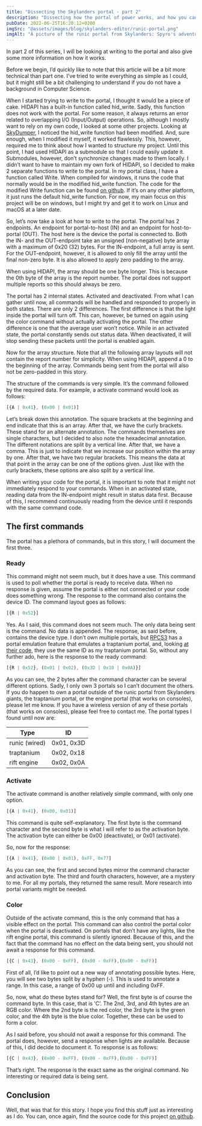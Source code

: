 ```yaml
---
title: "Dissecting the Skylanders portal - part 2"
description: "Dissecting how the portal of power works, and how you can play with it too."
pubDate: 2022-06-25T16:20:12+0200
imgSrc: "@assets/images/blog/skylanders-editor/runic-portal.png"
imgAlt: "A picture of the runic portal from Skylanders: Spyro's adventure"
---
```

In part 2 of this series, I will be looking at writing to the portal and also give some more information on how it works.

Before we begin, I’d quickly like to note that this article will be a bit more technical than part one. I’ve tried to write everything as simple as I could, but it might still be a bit challenging to understand if you do not have a background in Computer Science.

When I started trying to write to the portal, I thought it would be a piece of cake. HIDAPI has a built-in function called hid_write. Sadly, this function does not work with the portal. For some reason, it always returns an error related to overlapping I/O (Input/Output) operations. So, although I mostly want to rely on my own code, I looked at some other projects. Looking at [SkyDumper](https://github.com/capull0/SkyDumper/), I noticed the hid_write function had been modified. And, sure enough, when I modified it myself, it worked flawlessly. This, however, required me to think about how I wanted to structure my project. Until this point, I had used HIDAPI as a submodule so that I could easily update it. Submodules, however, don’t synchronize changes made to them locally. I didn’t want to have to maintain my own fork of HIDAPI, so I decided to make 2 separate functions to write to the portal. In my portal class, I have a function called Write. When compiled for windows, it runs the code that normally would be in the modified hid_write function. The code for the modified Write function can be found [on github](https://github.com/mandar1jn/SkylandersEditor/blob/9da6a7430a46781e6af4616599b4ef4651b3a7b0/SkylandersEditor/src/Portal.cpp#L13-L54/). If it’s on any other platform, it just runs the default hid_write function. For now, my main focus on this project will be on windows, but I might try and get it to work on Linux and macOS at a later date.

So, let’s now take a look at how to write to the portal. The portal has 2 endpoints. An endpoint for portal-to-host (IN) and an endpoint for host-to-portal (OUT). The host here is the device the portal is connected to. Both the IN- and the OUT-endpoint take an unsigned (non-negative) byte array with a maximum of 0x20 (32) bytes. For the IN-endpoint, a full array is sent. For the OUT-endpoint, however, it is allowed to only fill the array until the final non-zero byte. It is also allowed to apply zero padding to the array.

When using HIDAPI, the array should be one byte longer. This is because the 0th byte of the array is the report number. The portal does not support multiple reports so this should always be zero.

The portal has 2 internal states. Activated and deactivated. From what I can gather until now, all commands will be handled and responded to properly in both states. There are only 2 differences. The first difference is that the light inside the portal will turn off. This can, however, be turned on again using the color command without actually activating the portal. The other difference is one that the average user won’t notice. While in an activated state, the portal constantly sends out status data. When deactivated, it will stop sending these packets until the portal is enabled again.

Now for the array structure. Note that all the following array layouts will not contain the report number for simplicity. When using HIDAPI, append a 0 to the beginning of the array. Commands being sent from the portal will also not be zero-padded in this story.

The structure of the commands is very simple. It’s the command followed by the required data. For example, a activate command would look as follows:

```js
[{A | 0x41}, (0x00 | 0x01)]
```

Let’s break down this annotation. The square brackets at the beginning and end indicate that this is an array. After that, we have the curly brackets. These stand for an alternate annotation. The commands themselves are single characters, but I decided to also note the hexadecimal annotation. The different notations are split by a vertical line. After that, we have a comma. This is just to indicate that we increase our position within the array by one. After that, we have two regular brackets. This means the data at that point in the array can be one of the options given. Just like with the curly brackets, these options are also split by a vertical line.

When writing your code for the portal, it is important to note that it might not immediately respond to your commands. When in an activated state, reading data from the IN-endpoint might result in status data first. Because of this, I recommend continuously reading from the device until it responds with the same command code.

## The first commands
The portal has a plethora of commands, but in this story, I will document the first three.

### Ready
This command might not seem much, but it does have a use. This command is used to poll whether the portal is ready to receive data. When no response is given, assume the portal is either not connected or your code does something wrong. The response to the command also contains the device ID. The command layout goes as follows:

```js
[{R | 0x52}]
```

Yes. As I said, this command does not seem much. The only data being sent is the command. No data is appended. The response, as said before, contains the device type. I don’t own multiple portals, but [RPCS3](https://rpcs3.net) has a portal emulation feature that emulates a traptanium portal, and, looking [at their code](https://github.com/Desterly/rpcs3/blob/master/rpcs3/Emu/Io/Skylander.cpp#L294/), they use the same ID as my traptanium portal. So, without any further ado, here is the response to the ready command:

```js
[{R | 0x52}, (0x01 | 0x02), (0x3D | 0x18 | 0x0A)}]
```

As you can see, the 2 bytes after the command character can be several different options. Sadly, I only own 3 portals so I can’t document the others. If you do happen to own a portal outside of the runic portal from Skylanders giants, the traptanium portal, or the engine portal (that works on consoles), please let me know. If you have a wireless version of any of these portals (that works on consoles), please feel free to contact me. The portal types I found until now are:

| Type | ID  |
| - | - |
| runic (wired) | 0x01, 0x3D |
| traptanium | 0x02, 0x18 |
| rift engine | 0x02, 0x0A |

### Activate
The activate command is another relatively simple command, with only one option.

```js
[{A | 0x41}, (0x00, 0x01)]
```

This command is quite self-explanatory. The first byte is the command character and the second byte is what I will refer to as the activation byte. The activation byte can either be 0x00 (deactivate), or 0x01 (activate).

So, now for the response:

```js
[{A | 0x41}, (0x00 | 0x01), 0xFF, 0x77]
```

As you can see, the first and second bytes mirror the command character and activation byte. The third and fourth characters, however, are a mystery to me. For all my portals, they returned the same result. More research into portal variants might be needed.

### Color
Outside of the activate command, this is the only command that has a visible effect on the portal. This command can also control the portal color when the portal is deactivated. On portals that don’t have any lights, like the rift engine portal, this command is silently ignored. Because of this, and the fact that the command has no effect on the data being sent, you should not await a response for this command.

```js
[{C | 0x43}, (0x00 - 0xFF), (0x00 - 0xFF),(0x00 - 0xFF)]
```

First of all, I’d like to point out a new way of annotating possible bytes. Here, you will see two bytes split by a hyphen (-). This is used to annotate a range. In this case, a range of 0x00 up until and including 0xFF.

So, now, what do these bytes stand for? Well, the first byte is of course the command byte. In this case, that is ‘C’. The 2nd, 3rd, and 4th bytes are an RGB color. Where the 2nd byte is the red color, the 3rd byte is the green color, and the 4th byte is the blue color. Together, these can be used to form a color.

As I said before, you should not await a response for this command. The portal does, however, send a response when lights are available. Because of this, I did decide to document it. To response is as follows:

```js
[{C | 0x43}, (0x00 - 0xFF), (0x00 - 0xFF),(0x00 - 0xFF)]
```

That’s right. The response is the exact same as the original command. No interesting or required data is being sent.

## Conclusion
Well, that was that for this story. I hope you find this stuff just as interesting as I do. You can, once again, find the source code for this project [on github](https://github.com/mandar1jn/SkylandersEditor/).